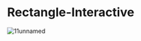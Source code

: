 # Rectangle-Interactive
![11unnamed](https://user-images.githubusercontent.com/44683761/151095744-a7b81a2d-863a-4b04-9d31-503b59711859.jpg)
